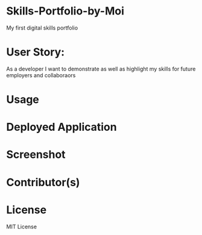 # Skills-Portfolio-by-Moi
My first digital skills portfolio

# User Story:
As a developer I want to demonstrate as well as highlight my skills for future employers and collaboraors

# Usage


# Deployed Application

# Screenshot

# Contributor(s)

# License
MIT License
